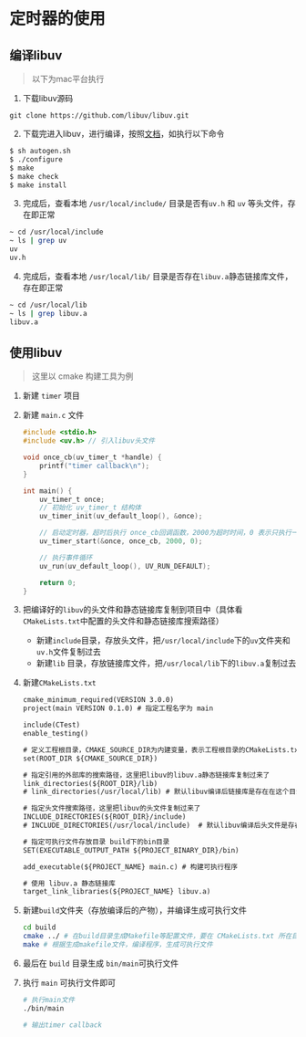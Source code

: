 # 定时器的使用

## 编译libuv
> 以下为mac平台执行

1. 下载libuv源码

```
git clone https://github.com/libuv/libuv.git
```

2. 下载完进入libuv，进行编译，按照[文档]( https://github.com/libuv/libuv/tree/v1.44.2)，如执行以下命令

```bash
$ sh autogen.sh
$ ./configure
$ make
$ make check
$ make install
```
3. 完成后，查看本地 `/usr/local/include/` 目录是否有`uv.h` 和 `uv` 等头文件，存在即正常

```bash
~ cd /usr/local/include
~ ls | grep uv
uv
uv.h
```

4. 完成后，查看本地 `/usr/local/lib/` 目录是否存在`libuv.a`静态链接库文件，存在即正常
```bash
~ cd /usr/local/lib
~ ls | grep libuv.a
libuv.a
```

## 使用libuv
> 这里以 cmake 构建工具为例

1. 新建 `timer` 项目

2. 新建 `main.c` 文件

   ```c
   #include <stdio.h>
   #include <uv.h> // 引入libuv头文件
   
   void once_cb(uv_timer_t *handle) {
       printf("timer callback\n");
   }
   
   int main() {
       uv_timer_t once;
       // 初始化 uv_timer_t 结构体
       uv_timer_init(uv_default_loop(), &once);
   
       // 启动定时器，超时后执行 once_cb回调函数，2000为超时时间，0 表示只执行一次回调
       uv_timer_start(&once, once_cb, 2000, 0);
   
       // 执行事件循环
       uv_run(uv_default_loop(), UV_RUN_DEFAULT);
   
       return 0;        
   }
   ```

3. 把编译好的`libuv`的头文件和静态链接库复制到项目中（具体看`CMakeLists.txt`中配置的头文件和静态链接库搜索路径）

   * 新建`include`目录，存放头文件，把`/usr/local/include`下的`uv`文件夹和`uv.h`文件复制过去
   * 新建`lib` 目录，存放链接库文件，把`/usr/local/lib`下的`libuv.a`复制过去

4. 新建`CMakeLists.txt`

   ```txt
   cmake_minimum_required(VERSION 3.0.0)
   project(main VERSION 0.1.0) # 指定工程名字为 main
   
   include(CTest)
   enable_testing()
   
   # 定义工程根目录，CMAKE_SOURCE_DIR为内建变量，表示工程根目录的CMakeLists.txt文件路径
   set(ROOT_DIR ${CMAKE_SOURCE_DIR})
   
   # 指定引用的外部库的搜索路径，这里把libuv的libuv.a静态链接库复制过来了
   link_directories(${ROOT_DIR}/lib)
   # link_directories(/usr/local/lib) # 默认libuv编译后链接库是存在在这个目录
   
   # 指定头文件搜索路径，这里把libuv的头文件复制过来了
   INCLUDE_DIRECTORIES(${ROOT_DIR}/include)
   # INCLUDE_DIRECTORIES(/usr/local/include)  # 默认libuv编译后头文件是存在在这个目录
   
   # 指定可执行文件存放目录 build下的bin目录
   SET(EXECUTABLE_OUTPUT_PATH ${PROJECT_BINARY_DIR}/bin)
   
   add_executable(${PROJECT_NAME} main.c) # 构建可执行程序
   
   # 使用 libuv.a 静态链接库
   target_link_libraries(${PROJECT_NAME} libuv.a)
   ```

5. 新建`build`文件夹（存放编译后的产物），并编译生成可执行文件

   ```bash
   cd build
   cmake ../ # 在build目录生成Makefile等配置文件，要在 CMakeLists.txt 所在目录执行
   make # 根据生成makefile文件，编译程序，生成可执行文件
   ```

6. 最后在 `build` 目录生成 `bin/main`可执行文件

7. 执行 `main` 可执行文件即可

   ```bash
   # 执行main文件
   ./bin/main 
   
   # 输出timer callback
   ```

   

